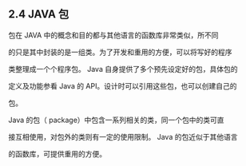 ## 2.4 JAVA 包

包在 JAVA 中的概念和目的都与其他语言的函数库非常类似，所不同

的只是其中封装的是一组类。为了开发和重用的方便，可以将写好的程序

类整理成一个个程序包。 Java 自身提供了多个预先设定好的包，具体包的

定义及功能参看 Java 的 API。设计时可以引用这些包，也可以创建自己的

包。

Java 的包（ package）中包含一系列相关的类，同一个包中的类可直

接互相使用，对包外的类则有一定的使用限制。 Java 的包近似于其他语言

的函数库，可提供重用的方便。

